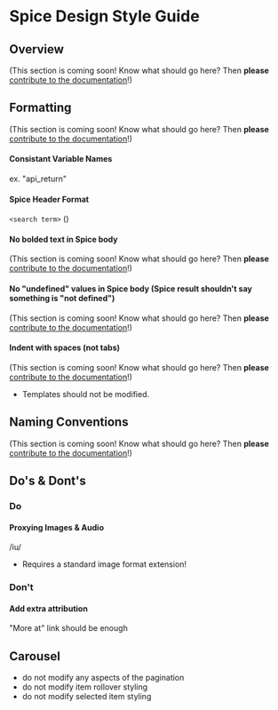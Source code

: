 # Spice Design Style Guide

## Overview

(This section is coming soon! Know what should go here? Then **please** [contribute to the documentation](https://github.com/duckduckgo/duckduckgo-documentation/blob/master/CONTRIBUTING.md)!)

## Formatting

(This section is coming soon! Know what should go here? Then **please** [contribute to the documentation](https://github.com/duckduckgo/duckduckgo-documentation/blob/master/CONTRIBUTING.md)!)

#### Consistant Variable Names

ex. "api_return"

#### Spice Header Format

`<search term>` (<Source>)

#### No bolded text in Spice body

(This section is coming soon! Know what should go here? Then **please** [contribute to the documentation](https://github.com/duckduckgo/duckduckgo-documentation/blob/master/CONTRIBUTING.md)!)

#### No "undefined" values in Spice body (Spice result shouldn't say something is "not defined")

(This section is coming soon! Know what should go here? Then **please** [contribute to the documentation](https://github.com/duckduckgo/duckduckgo-documentation/blob/master/CONTRIBUTING.md)!)

#### Indent with spaces (not tabs)

(This section is coming soon! Know what should go here? Then **please** [contribute to the documentation](https://github.com/duckduckgo/duckduckgo-documentation/blob/master/CONTRIBUTING.md)!)

- Templates should not be modified.

## Naming Conventions

(This section is coming soon! Know what should go here? Then **please** [contribute to the documentation](https://github.com/duckduckgo/duckduckgo-documentation/blob/master/CONTRIBUTING.md)!)

## Do's & Dont's

### **Do**

#### Proxying Images & Audio

/iu/
- Requires a standard image format extension!

### **Don't**

#### Add extra attribution

"More at" link should be enough

## Carousel

-  do not modify any aspects of the pagination
-  do not modify item rollover styling
-  do not modify selected item styling
